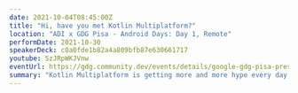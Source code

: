 ```yaml
---
date: 2021-10-04T08:45:00Z
title: "Hi, have you met Kotlin Multiplatform?"
location: "ADI x GDG Pisa - Android Days: Day 1, Remote"
performDate: 2021-10-30
speakerDeck: c0a0fde1b82a4a809bfb87e630661717
youtube: SzJRpWKJVnw
eventUrl: https://gdg.community.dev/events/details/google-gdg-pisa-presents-adi-x-gdg-pisa-android-days-day-1/
summary: "Kotlin Multiplatform is getting more and more hype every day, even if it's still in alpha. We constantly read of new companies and teams that are trying KMP for experiments and production projects alike. And we're left wondering: it safe to do so? Why picking KMP over any another cross-platform solution? How to approach it? And, most importantly, is it possible to start using it in existing projects?<br>In this talk, I'll answer to these questions, clarifying all the doubts and making you ready to use and love Kotlin Multiplatform."
---
```


